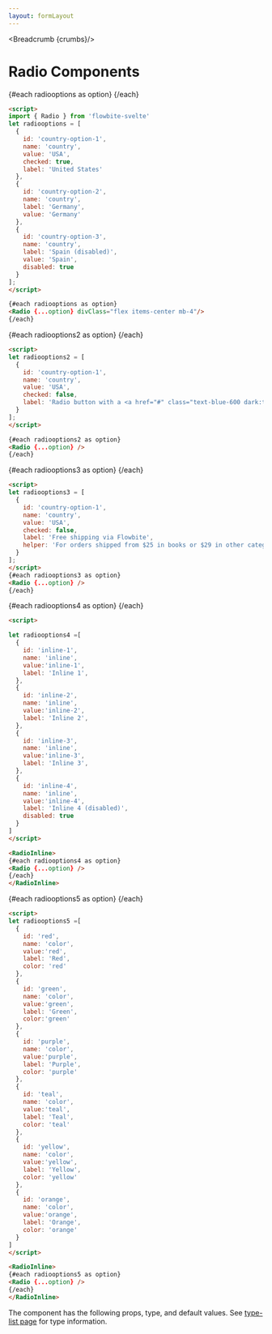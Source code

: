```yaml
---
layout: formLayout
---
```


<script>
import Htwo from '../utils/Htwo.svelte'
  import ExampleDiv from '../utils/ExampleDiv.svelte'
import { onMount } from 'svelte';
import { RadioInline, Radio, Table, TableDefaultRow, Breadcrumb } from '$lib/index'
import componentProps from '../props/RadioItem.json'
let items = componentProps.props

let propHeader = ['Name', 'Type', 'Default']
let divClass='w-full relative overflow-x-auto shadow-md sm:rounded-lg py-4'
let theadClass ='text-xs text-gray-700 uppercase bg-gray-50 dark:bg-gray-700 dark:text-white'

let radiooptions = [
  {
    id: 'country-option-1',
    name: 'country',
    value: 'USA',
    checked: true,
    label: 'United States'
  },
  {
    id: 'country-option-2',
    name: 'country',
    label: 'Germany',
    value: 'Germany'
  },
  {
    id: 'country-option-3',
    name: 'country',
    label: 'Spain (disabled)',
    value: 'Spain',
    disabled: true
  }
];

let radiooptions2 = [
  {
    id: 'country-option-1',
    name: 'country',
    value: 'USA',
    checked: false,
    label: 'Radio button with a <a href="#" class="text-blue-600 dark:text-blue-500 hover:underline">link inside</a>.'
  }
];

let radiooptions3 = [
  {
    id: 'country-option-1',
    name: 'country',
    value: 'USA',
    checked: false,
    label: 'Free shipping via Flowbite',
    helper: 'For orders shipped from $25 in books or $29 in other categories'
  }
];

let radiooptions4 =[
  {
    id: 'inline-1',
    name: 'inline',
    value:'inline-1',
    label: 'Inline 1',
  },
  {
    id: 'inline-2',
    name: 'inline',
    value:'inline-2',
    label: 'Inline 2',
  },
  {
    id: 'inline-3',
    name: 'inline',
    value:'inline-3',
    label: 'Inline 3',
  },
  {
    id: 'inline-4',
    name: 'inline',
    value:'inline-4',
    label: 'Inline 4 (disabled)',
    disabled: true
  }
]

let radiooptions5 =[
  {
    id: 'red',
    name: 'color',
    value:'red',
    label: 'Red',
    color: 'red'
  },
  {
    id: 'green',
    name: 'color',
    value:'green',
    label: 'Green',
    color:'green'
  },
  {
    id: 'purple',
    name: 'color',
    value:'purple',
    label: 'Purple',
    color: 'purple'
  },
  {
    id: 'teal',
    name: 'color',
    value:'teal',
    label: 'Teal',
    color: 'teal'
  },
  {
    id: 'yellow',
    name: 'color',
    value:'yellow',
    label: 'Yellow',
    color: 'yellow'
  },
  {
    id: 'orange',
    name: 'color',
    value:'orange',
    label: 'Orange',
    color: 'orange'
  }
]

  let crumbs = [
    {
      label:'Home',
      href:'/'
    },
    {
      label:'Forms',
      href:'/forms/'
    },
    {
      label:'Radio',
      href:'/forms/radio'
    }
  ]
</script>

<Breadcrumb {crumbs}/>

<h1 class="text-3xl w-full dark:text-white py-8">Radio Components</h1>

<Htwo label="Examples" />

<ExampleDiv>
{#each radiooptions as option}
<Radio {...option} divClass="flex items-center mb-4"/>
{/each}
</ExampleDiv>

```html
<script>
import { Radio } from 'flowbite-svelte'
let radiooptions = [
  {
    id: 'country-option-1',
    name: 'country',
    value: 'USA',
    checked: true,
    label: 'United States'
  },
  {
    id: 'country-option-2',
    name: 'country',
    label: 'Germany',
    value: 'Germany'
  },
  {
    id: 'country-option-3',
    name: 'country',
    label: 'Spain (disabled)',
    value: 'Spain',
    disabled: true
  }
];
</script>

{#each radiooptions as option}
<Radio {...option} divClass="flex items-center mb-4"/>
{/each}
```

<Htwo label="Radio label with a link" />

<ExampleDiv>
{#each radiooptions2 as option}
<Radio {...option} />
{/each}
</ExampleDiv>

```html
<script>
let radiooptions2 = [
  {
    id: 'country-option-1',
    name: 'country',
    value: 'USA',
    checked: false,
    label: 'Radio button with a <a href="#" class="text-blue-600 dark:text-blue-500 hover:underline">link inside</a>.'
  }
];
</script>

{#each radiooptions2 as option}
<Radio {...option} />
{/each}
```

<Htwo label="Helper text" />

<ExampleDiv>
{#each radiooptions3 as option}
<Radio {...option} />
{/each}
</ExampleDiv>


```html
<script>
let radiooptions3 = [
  {
    id: 'country-option-1',
    name: 'country',
    value: 'USA',
    checked: false,
    label: 'Free shipping via Flowbite',
    helper: 'For orders shipped from $25 in books or $29 in other categories'
  }
];
</script>
{#each radiooptions3 as option}
<Radio {...option} />
{/each}
```

<Htwo label="Inline" />

<ExampleDiv>
<RadioInline>
{#each radiooptions4 as option}
<Radio {...option} />
{/each}
</RadioInline>
</ExampleDiv>

```html
<script>

let radiooptions4 =[
  {
    id: 'inline-1',
    name: 'inline',
    value:'inline-1',
    label: 'Inline 1',
  },
  {
    id: 'inline-2',
    name: 'inline',
    value:'inline-2',
    label: 'Inline 2',
  },
  {
    id: 'inline-3',
    name: 'inline',
    value:'inline-3',
    label: 'Inline 3',
  },
  {
    id: 'inline-4',
    name: 'inline',
    value:'inline-4',
    label: 'Inline 4 (disabled)',
    disabled: true
  }
]
</script>

<RadioInline>
{#each radiooptions4 as option}
<Radio {...option} />
{/each}
</RadioInline>
```


<Htwo label="Colors" />

<ExampleDiv>
<RadioInline>
{#each radiooptions5 as option}
<Radio {...option} />
{/each}
</RadioInline>
</ExampleDiv>

```html
<script>
let radiooptions5 =[
  {
    id: 'red',
    name: 'color',
    value:'red',
    label: 'Red',
    color: 'red'
  },
  {
    id: 'green',
    name: 'color',
    value:'green',
    label: 'Green',
    color:'green'
  },
  {
    id: 'purple',
    name: 'color',
    value:'purple',
    label: 'Purple',
    color: 'purple'
  },
  {
    id: 'teal',
    name: 'color',
    value:'teal',
    label: 'Teal',
    color: 'teal'
  },
  {
    id: 'yellow',
    name: 'color',
    value:'yellow',
    label: 'Yellow',
    color: 'yellow'
  },
  {
    id: 'orange',
    name: 'color',
    value:'orange',
    label: 'Orange',
    color: 'orange'
  }
]
</script>

<RadioInline>
{#each radiooptions5 as option}
<Radio {...option} />
{/each}
</RadioInline>
```

<Htwo label="Props" />

<p>The component has the following props, type, and default values. See <a href="/types">type-list page</a> for type information.</p>

<Table header={propHeader} {divClass} {theadClass}>
  <TableDefaultRow {items} rowState='hover' />
</Table>
